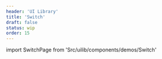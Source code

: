 ```yaml
---
header: 'UI Library'
title: 'Switch'
draft: false
status: wip
order: 15
---
```


<!--
  ATTENTION: This file is auto generated by using "makeDemosFactory".
  Do not change the content!
-->

import SwitchPage from 'Src/uilib/components/demos/Switch'

<SwitchPage />
